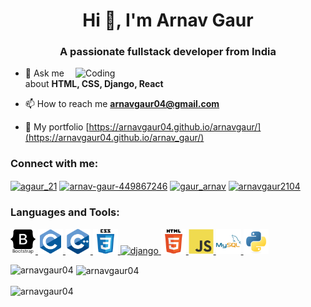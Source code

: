 <h1 align="center">Hi 👋, I'm Arnav Gaur</h1>
<h3 align="center">A passionate fullstack developer from India</h3>
<img align="right" alt="Coding" width="400" src="https://img.freepik.com/free-vector/code-typing-concept-illustration_114360-4296.jpg">


- 💬 Ask me about **HTML, CSS, Django, React**

- 📫 How to reach me **arnavgaur04@gmail.com**

- 📄 My portfolio [https://arnavgaur04.github.io/arnavgaur/](https://arnavgaur04.github.io/arnav_gaur/)

<h3 align="left">Connect with me:</h3>
<p align="left">
<a href="https://twitter.com/agaur_21" target="blank"><img align="center" src="https://raw.githubusercontent.com/rahuldkjain/github-profile-readme-generator/master/src/images/icons/Social/twitter.svg" alt="agaur_21" height="30" width="40" /></a>
<a href="https://linkedin.com/in/arnav-gaur-449867246" target="blank"><img align="center" src="https://raw.githubusercontent.com/rahuldkjain/github-profile-readme-generator/master/src/images/icons/Social/linked-in-alt.svg" alt="arnav-gaur-449867246" height="30" width="40" /></a>
<a href="https://instagram.com/gaur_arnav" target="blank"><img align="center" src="https://raw.githubusercontent.com/rahuldkjain/github-profile-readme-generator/master/src/images/icons/Social/instagram.svg" alt="gaur_arnav" height="30" width="40" /></a>
<a href="https://codeforces.com/profile/arnavgaur2104" target="blank"><img align="center" src="https://raw.githubusercontent.com/rahuldkjain/github-profile-readme-generator/master/src/images/icons/Social/codeforces.svg" alt="arnavgaur2104" height="30" width="40" /></a>
</p>

<h3 align="left">Languages and Tools:</h3>
<p align="left"> <a href="https://getbootstrap.com" target="_blank" rel="noreferrer"> <img src="https://raw.githubusercontent.com/devicons/devicon/master/icons/bootstrap/bootstrap-plain-wordmark.svg" alt="bootstrap" width="40" height="40"/> </a> <a href="https://www.cprogramming.com/" target="_blank" rel="noreferrer"> <img src="https://raw.githubusercontent.com/devicons/devicon/master/icons/c/c-original.svg" alt="c" width="40" height="40"/> </a> <a href="https://www.w3schools.com/cpp/" target="_blank" rel="noreferrer"> <img src="https://raw.githubusercontent.com/devicons/devicon/master/icons/cplusplus/cplusplus-original.svg" alt="cplusplus" width="40" height="40"/> </a> <a href="https://www.w3schools.com/css/" target="_blank" rel="noreferrer"> <img src="https://raw.githubusercontent.com/devicons/devicon/master/icons/css3/css3-original-wordmark.svg" alt="css3" width="40" height="40"/> </a> <a href="https://www.djangoproject.com/" target="_blank" rel="noreferrer"> <img src="https://cdn.worldvectorlogo.com/logos/django.svg" alt="django" width="40" height="40"/> </a> <a href="https://www.w3.org/html/" target="_blank" rel="noreferrer"> <img src="https://raw.githubusercontent.com/devicons/devicon/master/icons/html5/html5-original-wordmark.svg" alt="html5" width="40" height="40"/> </a> <a href="https://developer.mozilla.org/en-US/docs/Web/JavaScript" target="_blank" rel="noreferrer"> <img src="https://raw.githubusercontent.com/devicons/devicon/master/icons/javascript/javascript-original.svg" alt="javascript" width="40" height="40"/> </a> <a href="https://www.mysql.com/" target="_blank" rel="noreferrer"> <img src="https://raw.githubusercontent.com/devicons/devicon/master/icons/mysql/mysql-original-wordmark.svg" alt="mysql" width="40" height="40"/> </a> <a href="https://www.python.org" target="_blank" rel="noreferrer"> <img src="https://raw.githubusercontent.com/devicons/devicon/master/icons/python/python-original.svg" alt="python" width="40" height="40"/> </a> </p>

<p><img align="left" src="https://github-readme-stats.vercel.app/api/top-langs?username=arnavgaur04&show_icons=true&locale=en&layout=compact" alt="arnavgaur04" /></p>

<p>&nbsp;<img align="center" src="https://github-readme-stats.vercel.app/api?username=arnavgaur04&show_icons=true&locale=en" alt="arnavgaur04" /></p>

<p><img align="center" src="https://github-readme-streak-stats.herokuapp.com/?user=arnavgaur04&" alt="arnavgaur04" /></p>
